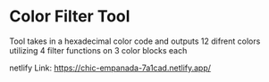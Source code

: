 <h1>Color Filter Tool</h1>

Tool takes in a hexadecimal color code and outputs 12 difrent colors utilizing 4 filter functions on 3 color blocks each

netlify Link: https://chic-empanada-7a1cad.netlify.app/
